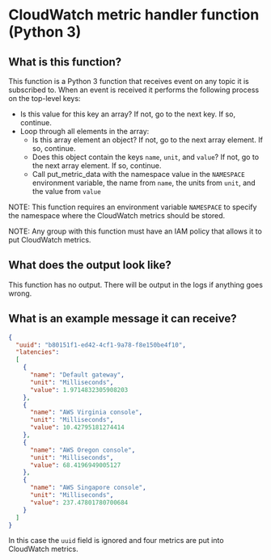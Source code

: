 # CloudWatch metric handler function (Python 3)

## What is this function?

This function is a Python 3 function that receives event on any topic it is subscribed to. When an event is received it
performs the following process on the top-level keys:
- Is this value for this key an array? If not, go to the next key. If so, continue.
- Loop through all elements in the array:
  - Is this array element an object? If not, go to the next array element. If so, continue.
  - Does this object contain the keys `name`, `unit`, and `value`? If not, go to the next array element. If so, continue.
  - Call put_metric_data with the namespace value in the `NAMESPACE` environment variable, the name from `name`, the units
from `unit`, and the value from `value`

NOTE: This function requires an environment variable `NAMESPACE` to specify the namespace where the CloudWatch metrics should be stored.

NOTE: Any group with this function must have an IAM policy that allows it to put CloudWatch metrics.

## What does the output look like?

This function has no output. There will be output in the logs if anything goes wrong.

## What is an example message it can receive?

```json
{
  "uuid": "b80151f1-ed42-4cf1-9a78-f8e150be4f10",
  "latencies":
  [
    {
      "name": "Default gateway",
      "unit": "Milliseconds",
      "value": 1.9714832305908203
    },
    {
      "name": "AWS Virginia console",
      "unit": "Milliseconds",
      "value": 10.42795181274414
    },
    {
      "name": "AWS Oregon console",
      "unit": "Milliseconds",
      "value": 68.4196949005127
    },
    {
      "name": "AWS Singapore console",
      "unit": "Milliseconds",
      "value": 237.47801780700684
    }
  ]
}
```

In this case the `uuid` field is ignored and four metrics are put into CloudWatch metrics.
